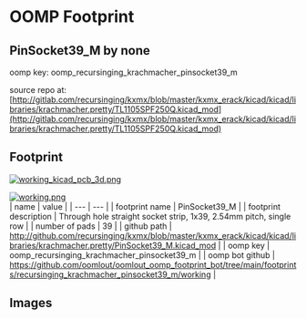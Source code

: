 # OOMP Footprint  
## PinSocket39_M  by none  
  
oomp key: oomp_recursinging_krachmacher_pinsocket39_m  
  
source repo at: [http://gitlab.com/recursinging/kxmx/blob/master/kxmx_erack/kicad/kicad/libraries/krachmacher.pretty/TL1105SPF250Q.kicad_mod](http://gitlab.com/recursinging/kxmx/blob/master/kxmx_erack/kicad/kicad/libraries/krachmacher.pretty/TL1105SPF250Q.kicad_mod)  
## Footprint  
  
[![working_kicad_pcb_3d.png](working_kicad_pcb_3d_600.png)](working_kicad_pcb_3d.png)  
  
[![working.png](working_600.png)](working.png)  
| name | value | 
| --- | --- | 
| footprint name | PinSocket39_M | 
| footprint description | Through hole straight socket strip, 1x39, 2.54mm pitch, single row | 
| number of pads | 39 | 
| github path | http://github.com/recursinging/kxmx/blob/master/kxmx_erack/kicad/kicad/libraries/krachmacher.pretty/PinSocket39_M.kicad_mod | 
| oomp key | oomp_recursinging_krachmacher_pinsocket39_m | 
| oomp bot github | https://github.com/oomlout/oomlout_oomp_footprint_bot/tree/main/footprints/recursinging_krachmacher_pinsocket39_m/working | 
## Images  
